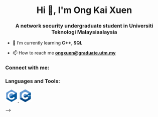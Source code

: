 <h1 align="center">Hi 👋, I'm Ong Kai Xuen</h1>
<h3 align="center">A network security undergraduate student in Universiti Teknologi Malaysiaalaysia</h3>

- 🌱 I’m currently learning **C++, SQL**

- 📫 How to reach me **ongxuen@graduate.utm.my**

<h3 align="left">Connect with me:</h3>
<p align="left">
</p>

<h3 align="left">Languages and Tools:</h3>
<p align="left"> <a href="https://www.cprogramming.com/" target="_blank" rel="noreferrer"> <img src="https://raw.githubusercontent.com/devicons/devicon/master/icons/c/c-original.svg" alt="c" width="40" height="40"/> </a> <a href="https://www.w3schools.com/cpp/" target="_blank" rel="noreferrer"> <img src="https://raw.githubusercontent.com/devicons/devicon/master/icons/cplusplus/cplusplus-original.svg" alt="cplusplus" width="40" height="40"/> </a> </p>

-->
